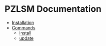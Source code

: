 # PZLSM Documentation

* [Installation](installation.md)
* [Commands](commands/README.md)
    * [install](commands/install.md)
    * [update](commands/update.md)